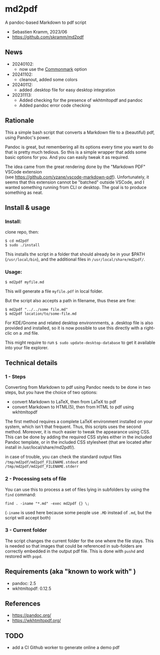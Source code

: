 # md2pdf
A pandoc-based Markdown to pdf script

* Sebastien Kramm, 2023/06
* https://github.com/skramm/md2pdf

## News
* 20240102:
  * now use the [Commonmark](https://spec.commonmark.org/) option
* 20241102:
  * cleanout, added some colors
* 20240112:
  * added .desktop file for easy desktop integration
* 20231113:
  * Added checking for the presence of wkhtmltopdf and pandoc
  * Added pandoc error code checking

## Rationale

This a simple bash script that converts a Markdown file to a (beautiful) pdf, using Pandoc's power.

Pandoc is great, but remembering all its options every time you want to do that is pretty much tedious.
So this is a simple wrapper that adds some basic options for you.
And you can easily tweak it as required.

The idea came from the great rendering done by the "Markdown PDF" VSCode extension<br>
(see https://github.com/yzane/vscode-markdown-pdf).
Unfortunately, it seems that this extension cannot be "batched" outside VSCode, and I wanted something running from CLI or desktop.
The goal is to produce something as neat.

## Install & usage

### Install:
clone repo, then:
```
$ cd md2pdf
$ sudo ./install
```

This installs the script in a folder that should already be in your $PATH (`/usr/local/bin`), and the additional files in `/usr/local/share/md2pdf/`.

### Usage:
```
$ md2pdf myfile.md
```
This will generate a file `myfile.pdf` in local folder.

But the script also accepts a path in filename, thus these are fine:
```
$ md2pdf "../../some file.md"
$ md2pdf location/to/some-file.md
```

For KDE/Gnome and related desktop environnments, a .desktop file is also provided and installed, so it is now possible to use this directly with a right-clic on a .md file.

This might require to run `$ sudo update-desktop-database` to get it available into your file explorer.


## Technical details

### 1 - Steps
Converting from Markdown to pdf using Pandoc needs to be done in two steps, but you have the choice of two options:

* convert Markdown to LaTeX, then from LaTeX to pdf
* convert Markdown to HTML(5), then from HTML to pdf using wkhtmltopdf

The first method requires a complete LaTeX environment installed on your system, which isn't that frequent.
Thus, this scripts uses the second method.
Moreover, it is much easier to tweak the appearance using CSS.
This can be done by adding the required CSS styles either in the included Pandoc template, or in the included CSS stylesheet
(that are located after install in /usr/local/share/md2pdf/).

in case of trouble, you can check the standard output files
`/tmp/md2pdf/md2pdf_FILENAME.stdout` and `/tmp/md2pdf/md2pdf_FILENAME.stderr`

### 2 - Processing sets of file

You can use this to process a set of files lying in subfolders by using the `find` command:
```
find . -iname "*.md" -exec md2pdf {} \;
```

(`-iname` is used here because some people use `.MD` instead of `.md`, but the script will accept both)


### 3 - Current folder

The script changes the current folder for the one where the file stays.
This is needed so that images that could be referenced in sub-folders are correctly embedded in the output pdf file.
This is done with `pushd` and restored with `popd`.

## Requirements (aka "known to work with" )

* pandoc: 2.5
* wkhtmltopdf: 0.12.5

## References
* https://pandoc.org/
* https://wkhtmltopdf.org/

## TODO

* add a CI Github worker to generate online a demo pdf

